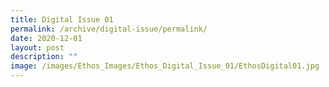 ```yaml
---
title: Digital Issue 01
permalink: /archive/digital-issue/permalink/
date: 2020-12-01
layout: post
description: ""
image: /images/Ethos_Images/Ethos_Digital_Issue_01/EthosDigital01.jpg
---
```

